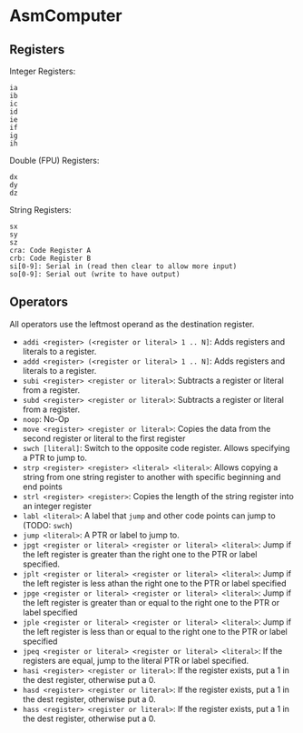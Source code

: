 # AsmComputer

## Registers

Integer Registers:

```
ia
ib
ic
id
ie
if
ig
ih
```

Double (FPU) Registers:

```
dx
dy
dz
```

String Registers:

```
sx
sy
sz
cra: Code Register A
crb: Code Register B
si[0-9]: Serial in (read then clear to allow more input)
so[0-9]: Serial out (write to have output)
```

## Operators

All operators use the leftmost operand as the destination register.

* `addi <register> (<register or literal> 1 .. N]`: Adds registers and literals to a register.
* `addd <register> (<register or literal> 1 .. N]`: Adds registers and literals to a register.
* `subi <register> <register or literal>`: Subtracts a register or literal from a register.
* `subd <register> <register or literal>`: Subtracts a register or literal from a register.
* `noop`: No-Op
* `move <register> <register or literal>`: Copies the data from the second register or literal to the first register
* `swch [literal]`: Switch to the opposite code register. Allows specifying a PTR to jump to.
* `strp <register> <register> <literal> <literal>`: Allows copying a string from one string register to another with specific beginning and end points
* `strl <register> <register>`: Copies the length of the string register into an integer register
* `labl <literal>`: A label that `jump` and other code points can jump to (TODO: `swch`)
* `jump <literal>`: A PTR or label to jump to.
* `jpgt <register or literal> <register or literal> <literal>`: Jump if the left register is greater than the right one to the PTR or label specified.
* `jplt <register or literal> <register or literal> <literal>`: Jump if the left register is less athan the right one to the PTR or label specified
* `jpge <register or literal> <register or literal> <literal>`: Jump if the left register is greater than or equal to the right one to the PTR or label specified
* `jple <register or literal> <register or literal> <literal>`: Jump if the left register is less than or equal to the right one to the PTR or label specified
* `jpeq <register or literal> <register or literal> <literal>`: If the registers are equal, jump to the literal PTR or label specified.
* `hasi <register> <register or literal>`: If the register exists, put a 1 in the dest register, otherwise put a 0.
* `hasd <register> <register or literal>`: If the register exists, put a 1 in the dest register, otherwise put a 0.
* `hass <register> <register or literal>`: If the register exists, put a 1 in the dest register, otherwise put a 0.
